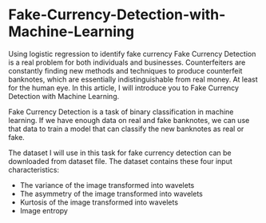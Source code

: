 # Fake-Currency-Detection-with-Machine-Learning
Using logistic regression to identify fake currency
Fake Currency Detection is a real problem for both individuals and businesses. Counterfeiters are constantly finding new methods and techniques to produce counterfeit banknotes, which are essentially indistinguishable from real money. At least for the human eye. In this article, I will introduce you to Fake Currency Detection with Machine Learning.

Fake Currency Detection is a task of binary classification in machine learning. If we have enough data on real and fake banknotes, we can use that data to train a model that can classify the new banknotes as real or fake.

The dataset I will use in this task for fake currency detection can be downloaded from dataset file. The dataset contains these four input characteristics:

- The variance of the image transformed into wavelets
- The asymmetry of the image transformed into wavelets
- Kurtosis of the image transformed into wavelets
- Image entropy
